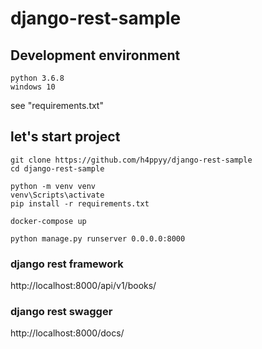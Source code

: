 # django-rest-sample

## Development environment
```
python 3.6.8
windows 10
```
see "requirements.txt"

## let's start project

```
git clone https://github.com/h4ppyy/django-rest-sample
cd django-rest-sample

python -m venv venv
venv\Scripts\activate
pip install -r requirements.txt

docker-compose up

python manage.py runserver 0.0.0.0:8000
```
### django rest framework  
http://localhost:8000/api/v1/books/  
### django rest swagger
http://localhost:8000/docs/